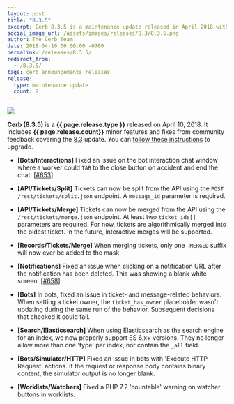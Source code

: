```yaml
---
layout: post
title: "8.3.5"
excerpt: Cerb 8.3.5 is a maintenance update released in April 2018 with 9 minor features and fixes from community feedback.
social_image_url: /assets/images/releases/8.3/8.3.5.png
author: The Cerb Team
date: 2018-04-10 00:00:00 -0700
permalink: /releases/8.3.5/
redirect_from:
  - /8.3.5/
tags: cerb announcements releases
release:
  type: maintenance update
  count: 9
---
```


<div class="cerb-screenshot">
<img src="{{page.social_image_url}}" class="screenshot" style="max-width:500px;">
</div>

**Cerb (8.3.5)** is a **{{ page.release.type }}** released on April 10, 2018. It includes **{{ page.release.count}}** minor features and fixes from community feedback covering the [8.3](/releases/8.3/) update.  You can [follow these instructions](/docs/upgrading/) to upgrade.

* **[Bots/Interactions]** Fixed an issue on the bot interaction chat window where a worker could `TAB` to the close button on accident and end the chat. [[#653](https://github.com/jstanden/cerb/issues/653)]

* **[API/Tickets/Split]** Tickets can now be split from the API using the `POST /rest/tickets/split.json` endpoint. A `message_id` parameter is required.

* **[API/Tickets/Merge]** Tickets can now be merged from the API using the `/rest/tickets/merge.json` endpoint. At least two `ticket_ids[]` parameters are required. For now, tickets are algorithmically merged into the oldest ticket. In the future, interactive merges will be supported.

* **[Records/Tickets/Merge]** When merging tickets, only one `-MERGED` suffix will now ever be added to the mask.

* **[Notifications]** Fixed an issue when clicking on a notification URL after the notification has been deleted. This was showing a blank white screen. [[#658](https://github.com/jstanden/cerb/issues/658)]

* **[Bots]** In bots, fixed an issue in ticket- and message-related behaviors. When setting a ticket owner, the `ticket_has_owner` placeholder wasn't updating during the same run of the behavior. Subsequent decisions that checked it could fail.

* **[Search/Elasticsearch]** When using Elasticsearch as the search engine for an index, we now properly support ES 6.x+ versions. They no longer allow more than one 'type' per index, nor contain the `_all` field.

* **[Bots/Simulator/HTTP]** Fixed an issue in bots with 'Execute HTTP Request' actions. If the request or response body contains binary content, the simulator output is no longer blank.

* **[Worklists/Watchers]** Fixed a PHP 7.2 'countable' warning on watcher buttons in worklists.

